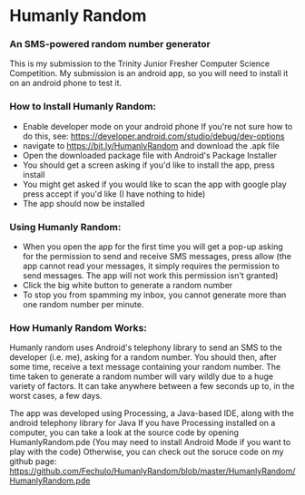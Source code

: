 # Humanly Random
### An SMS-powered random number generator


This is my submission to the Trinity Junior Fresher Computer Science Competition.
My submission is an android app, so you will need to install it on an android phone to test it.

### How to Install Humanly Random:
- Enable developer mode on your android phone
  If you're not sure how to do this, see: https://developer.android.com/studio/debug/dev-options
- navigate to https://bit.ly/HumanlyRandom and download the .apk file
- Open the downloaded package file with Android's Package Installer
- You should get a screen asking if you'd like to install the app, press install
- You might get asked if you would like to scan the app with google play
  press accept if you'd like (I have nothing to hide)
- The app should now be installed

### Using Humanly Random:
- When you open the app for the first time you will get a pop-up asking for the permission
  to send and receive SMS messages, press allow (the app cannot read your messages, it simply
  requires the permission to send messages. The app will not work this permission isn't granted)
- Click the big white button to generate a random number
- To stop you from spamming my inbox, you cannot generate more than one random number per minute.

### How Humanly Random Works:
Humanly random uses Android's telephony library to send an SMS to the developer (i.e. me),
asking for a random number. You should then, after some time, receive a text message containing
your random number. The time taken to generate a random number will vary wildly due to a huge 
variety of factors. It can take anywhere between a few seconds up to, in the worst cases, a few days.


The app was developed using Processing, a Java-based IDE, along with the android telephony library for Java
If you have Processing installed on a computer, you can take a look at the source code by opening HumanlyRandom.pde
(You may need to install Android Mode if you want to play with the code)
Otherwise, you can check out the soruce code on my github page: 
https://github.com/Fechulo/HumanlyRandom/blob/master/HumanlyRandom/HumanlyRandom.pde
